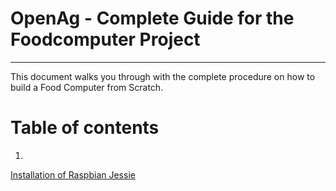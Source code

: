 # **<b>OpenAg - Complete Guide for the Foodcomputer Project</b>**
--------------------------------------------------
This document walks you through with the complete procedure on how to build a Food Computer from Scratch.

# Table of contents

1. 
[Installation of Raspbian Jessie](https://github.com/SachinPawaskarUNO/mav-openag-foodcomputer2.0/tree/master/doc/RaspbianInstallation.md)  
